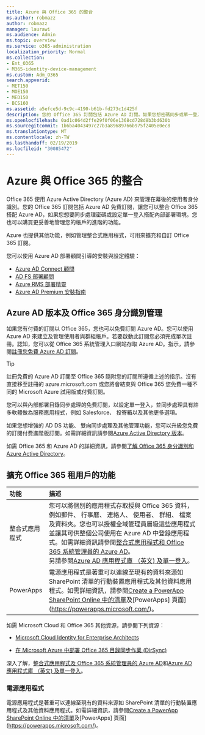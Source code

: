 ```yaml
---
title: Azure 與 Office 365 的整合
ms.author: robmazz
author: robmazz
manager: laurawi
ms.audience: Admin
ms.topic: overview
ms.service: o365-administration
localization_priority: Normal
ms.collection:
- Ent_O365
- M365-identity-device-management
ms.custom: Adm_O365
search.appverid:
- MET150
- MOE150
- MED150
- BCS160
ms.assetid: a5efce5d-9c9c-4190-b61b-fd273c1d425f
description: 您的 Office 365 訂閱包括 Azure AD 訂閱。如果您想密碼同步或單一登入搭配內部部署環境，整合 Office 365 Azure AD。
ms.openlocfilehash: 0ad1c064d2ffe29f0f06e1368cd728d8b3bd630b
ms.sourcegitcommit: 1b6ba4043497c27b3a89689766b975f2405e0ec8
ms.translationtype: MT
ms.contentlocale: zh-TW
ms.lasthandoff: 02/19/2019
ms.locfileid: "30085472"
---
```

# <a name="azure-integration-with-office-365"></a>Azure 與 Office 365 的整合

Office 365 使用 Azure Active Directory (Azure AD) 來管理在幕後的使用者身分識別。您的 Office 365 訂閱包括 Azure AD 免費訂閱，讓您可以整合 Office 365 搭配 Azure AD，如果您想要同步處理密碼或設定單一登入搭配內部部署環境。您也可以購買更妥善地管理您的帳戶的進階的功能。
  
Azure 也提供其他功能，例如管理整合式應用程式，可用來擴充和自訂 Office 365 訂閱。
  
您可以使用 Azure AD 部署顧問引導的安裝與設定體驗：
 - [Azure AD Connect 顧問](https://aka.ms/aadconnectpwsync)
 - [AD FS 部署顧問](https://aka.ms/adfsguidance)
 - [Azure RMS 部署精靈](https://aka.ms/azuremsguidance)
 - [Azure AD Premium 安裝指南](https://aka.ms/aadpguidance)
  
## <a name="azure-ad-editions-and-office-365-identity-management"></a>Azure AD 版本及 Office 365 身分識別管理

如果您有付費的訂閱以 Office 365，您也可以免費訂閱 Azure AD。您可以使用 Azure AD 來建立及管理使用者與群組帳戶。若要啟動此訂閱您必須完成單次註冊。認知，您可以從 Office 365 系統管理入口網站存取 Azure AD。指示，請參閱[註冊您免費 Azure AD 訂閱](https://go.microsoft.com/fwlink/p/?LinkId=617127)。 
  
> [!TIP]
> 註冊免費的 Azure AD 訂閱至 Office 365 隨附您的訂閱所遵循上述的指示。沒有直接移至註冊的 azure.microsoft.com 或您將會結束與 Office 365 您免費一種不同的 Microsoft Azure 試用版或付費訂閱。 
  
您可以與內部部署目錄同步處理的免費訂閱，以設定單一登入，並同步處理具有許多軟體做為服務應用程式，例如 Salesforce、 投寄箱以及其他更多選項。
  
如果您想增強的 AD DS 功能、 雙向同步處理及其他管理功能，您可以升級您免費的訂閱付費進階版訂閱。如需詳細資訊請參閱[Azure Active Directory 版本](https://docs.microsoft.com/azure/active-directory/fundamentals/active-directory-whatis)。
  
如需 Office 365 和 Azure AD 的詳細資訊，請參閱[了解 Office 365 身分識別和 Azure Active Directory](https://support.office.com/article/06a189e7-5ec6-4af2-94bf-a22ea225a7a9)。
  
## <a name="extend-the-capabilities-of-your-office-365-tenant"></a>擴充 Office 365 租用戶的功能

|**功能**|**描述**|
|:-----|:-----|
|整合式應用程式  <br/> |您可以將個別的應用程式存取授與 Office 365 資料，例如郵件、 行事曆、 連絡人、 使用者、 群組、 檔案及資料夾。您也可以授權全域管理員層級這些應用程式並讓其可供整個公司使用在 Azure AD 中登錄應用程式。如需詳細資訊請參閱[整合式應用程式和 Office 365 系統管理員的 Azure AD](https://support.office.com/article/cb2250e3-451e-416f-bf4e-363549652c2a)。<br/> 另請參閱[Azure AD 應用程式庫 （英文) 及單一登入](https://go.microsoft.com/fwlink/p/?LinkId=698604)。  <br/> |
|PowerApps  <br/> | 電源應用程式是著重可以連線至現有的資料來源如 SharePoint 清單的行動裝置應用程式及其他資料應用程式。如需詳細資訊，請參閱[Create a PowerApp SharePoint Online 中的清單](https://support.office.com/article/9338b2d2-67ac-4b81-8e67-97da27e5e9ab)及[PowerApps] 頁面](https://powerapps.microsoft.com/)。<br/> |
   
如需 Microsoft Cloud 和 Office 365 其他資源，請參閱下列資源：
  
- [Microsoft Cloud Identity for Enterprise Architects](https://go.microsoft.com/fwlink/p/?LinkId=524586)
    
- [在 Microsoft Azure 中部署 Office 365 目錄同步作業 (DirSync)](https://go.microsoft.com/fwlink/p/?LinkId=517887)
    

深入了解，[整合式應用程式及 Office 365 系統管理員的 Azure AD](integrated-apps-and-azure-ads.md)和[Azure AD 應用程式庫 （英文) 及單一登入](https://docs.microsoft.com/azure/active-directory/manage-apps/what-is-single-sign-on)。

### <a name="power-apps"></a>電源應用程式
電源應用程式是著重可以連線至現有的資料來源如 SharePoint 清單的行動裝置應用程式及其他資料應用程式。如需詳細資訊，請參閱[Create a PowerApp SharePoint Online 中的清單](https://support.office.com/article/9338b2d2-67ac-4b81-8e67-97da27e5e9ab)及[PowerApps] 頁面](https://powerapps.microsoft.com/)。